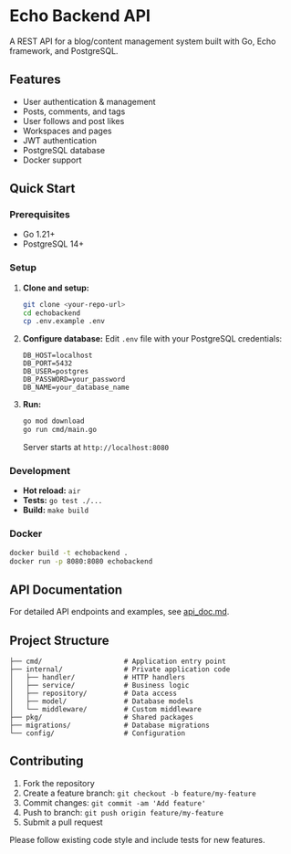 # Echo Backend API

A REST API for a blog/content management system built with Go, Echo framework, and PostgreSQL.

## Features

- User authentication & management
- Posts, comments, and tags
- User follows and post likes
- Workspaces and pages
- JWT authentication
- PostgreSQL database
- Docker support

## Quick Start

### Prerequisites
- Go 1.21+
- PostgreSQL 14+

### Setup

1. **Clone and setup:**
   ```bash
   git clone <your-repo-url>
   cd echobackend
   cp .env.example .env
   ```

2. **Configure database:**
   Edit `.env` file with your PostgreSQL credentials:
   ```env
   DB_HOST=localhost
   DB_PORT=5432
   DB_USER=postgres
   DB_PASSWORD=your_password
   DB_NAME=your_database_name
   ```

3. **Run:**
   ```bash
   go mod download
   go run cmd/main.go
   ```

   Server starts at `http://localhost:8080`

### Development

- **Hot reload:** `air`
- **Tests:** `go test ./...`
- **Build:** `make build`

### Docker

```bash
docker build -t echobackend .
docker run -p 8080:8080 echobackend
```

## API Documentation

For detailed API endpoints and examples, see [api_doc.md](api_doc.md).

## Project Structure

```
├── cmd/                    # Application entry point
├── internal/               # Private application code
│   ├── handler/            # HTTP handlers
│   ├── service/            # Business logic
│   ├── repository/         # Data access
│   ├── model/              # Database models
│   └── middleware/         # Custom middleware
├── pkg/                    # Shared packages
├── migrations/             # Database migrations
└── config/                 # Configuration
```

## Contributing

1. Fork the repository
2. Create a feature branch: `git checkout -b feature/my-feature`
3. Commit changes: `git commit -am 'Add feature'`
4. Push to branch: `git push origin feature/my-feature`
5. Submit a pull request

Please follow existing code style and include tests for new features.
